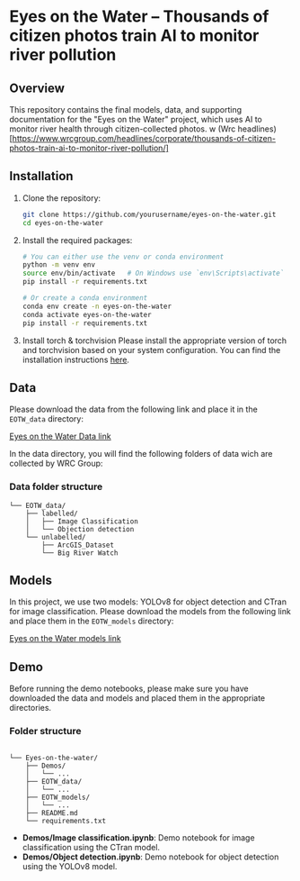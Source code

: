 # Eyes on the Water – Thousands of citizen photos train AI to monitor river pollution

## Overview
This repository contains the final models, data, and supporting documentation for the "Eyes on the Water" project, which uses AI to monitor river health through citizen-collected photos.
w
(Wrc headlines)[https://www.wrcgroup.com/headlines/corporate/thousands-of-citizen-photos-train-ai-to-monitor-river-pollution/]


## Installation
1. Clone the repository:
   ```bash
   git clone https://github.com/yourusername/eyes-on-the-water.git
   cd eyes-on-the-water

2. Install the required packages:
   ```bash
   # You can either use the venv or conda environment
   python -m venv env
   source env/bin/activate   # On Windows use `env\Scripts\activate`
   pip install -r requirements.txt
   
   # Or create a conda environment
   conda env create -n eyes-on-the-water
   conda activate eyes-on-the-water
   pip install -r requirements.txt

3. Install torch & torchvision
   Please install the appropriate version of torch and torchvision based on your system configuration. You can find the installation instructions [here](https://pytorch.org/get-started/locally/).

## Data

Please download the data from the following link and place it in the `EOTW_data` directory:

[Eyes on the Water Data link](https://drive.google.com/drive/folders/1EpFzymSZf87BqfKMvbiT1NOkVhsfK5jI?usp=sharing)

In the data directory, you will find the following folders of data wich are collected by WRC Group:
### Data folder structure
```
└── EOTW_data/
    ├── labelled/
    │   ├── Image Classification
    │   └── Objection detection
    └── unlabelled/
        ├── ArcGIS_Dataset
        └── Big River Watch
```

## Models
In this project, we use two models: YOLOv8 for object detection and CTran for image classification. Please download the models from the following link and place them in the `EOTW_models` directory:

[Eyes on the Water models link](https://drive.google.com/drive/folders/1yrm4_oMC-lxO65D2hf1S6ieb2dsSPV_0?usp=sharing)


## Demo

Before running the demo notebooks, please make sure you have downloaded the data and models and placed them in the appropriate directories.

### Folder structure
```

└── Eyes-on-the-water/
    ├── Demos/
    │   └── ...
    ├── EOTW_data/
    │   └── ...
    ├── EOTW_models/
    │   └── ...
    ├── README.md
    └── requirements.txt
```


- **Demos/Image classification.ipynb**: Demo notebook for image classification using the CTran model.
- **Demos/Object detection.ipynb**: Demo notebook for object detection using the YOLOv8 model.
